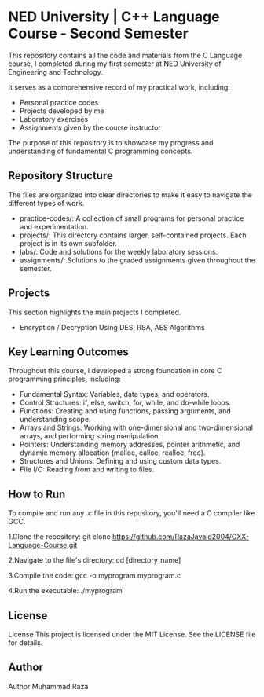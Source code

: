 # NED University | C++ Language Course - Second Semester
This repository contains all the code and materials from the C Language course, I completed during my first semester at NED University of Engineering and Technology.

It serves as a comprehensive record of my practical work, including:
- Personal practice codes
- Projects developed by me
- Laboratory exercises
- Assignments given by the course instructor

The purpose of this repository is to showcase my progress and understanding of fundamental C programming concepts.

## Repository Structure
The files are organized into clear directories to make it easy to navigate the different types of work.
- practice-codes/: A collection of small programs for personal practice and experimentation.
- projects/: This directory contains larger, self-contained projects. Each project is in its own subfolder.
- labs/: Code and solutions for the weekly laboratory sessions.
- assignments/: Solutions to the graded assignments given throughout the semester.

## Projects
This section highlights the main projects I completed.
- Encryption / Decryption Using DES, RSA, AES Algorithms

## Key Learning Outcomes
Throughout this course, I developed a strong foundation in core C programming principles, including: 
- Fundamental Syntax: Variables, data types, and operators.
- Control Structures: if, else, switch, for, while, and do-while loops.
- Functions: Creating and using functions, passing arguments, and understanding scope.
- Arrays and Strings: Working with one-dimensional and two-dimensional arrays, and performing string manipulation.
- Pointers: Understanding memory addresses, pointer arithmetic, and dynamic memory allocation (malloc, calloc, realloc, free).
- Structures and Unions: Defining and using custom data types.
- File I/O: Reading from and writing to files.

## How to Run 
To compile and run any .c file in this repository, you'll need a C compiler like GCC. 

1.Clone the repository: git clone https://github.com/RazaJavaid2004/CXX-Language-Course.git

2.Navigate to the file's directory: cd [directory_name]

3.Compile the code: gcc -o myprogram myprogram.c

4.Run the executable: ./myprogram

## License
License This project is licensed under the MIT License. See the LICENSE file for details.

## Author
Author Muhammad Raza
